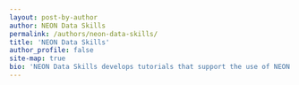 ```yaml
---
layout: post-by-author
author: NEON Data Skills
permalink: /authors/neon-data-skills/
title: 'NEON Data Skills'
author_profile: false
site-map: true
bio: 'NEON Data Skills develops tutorials that support the use of NEON data. Check out their <a href=http://www.neondataskills.org target=_blank data-proofer-ignore=''>website</a>'
---
```

